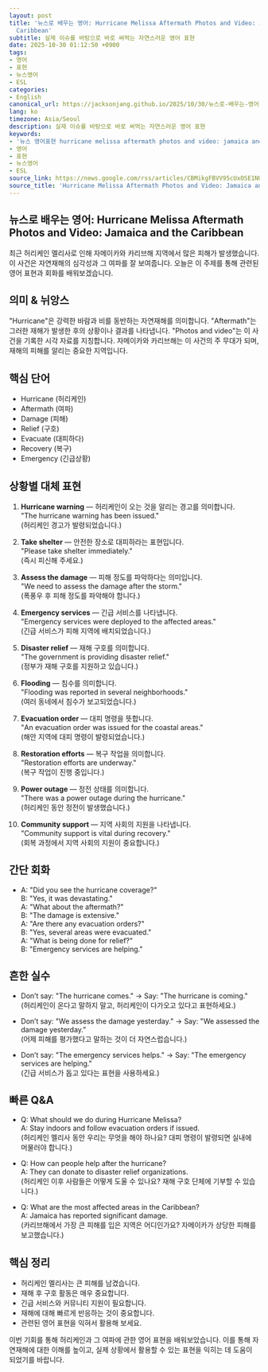 ```yaml
---
layout: post
title: '뉴스로 배우는 영어: Hurricane Melissa Aftermath Photos and Video: Jamaica and the
  Caribbean'
subtitle: 실제 이슈를 바탕으로 바로 써먹는 자연스러운 영어 표현
date: 2025-10-30 01:12:50 +0900
tags:
- 영어
- 표현
- 뉴스영어
- ESL
categories:
- English
canonical_url: https://jacksonjang.github.io/2025/10/30/뉴스로-배우는-영어-hurricane-melissa-aftermath-photos-and-video-jamaica-and-the-caribbean/
lang: ko
timezone: Asia/Seoul
description: 실제 이슈를 바탕으로 바로 써먹는 자연스러운 영어 표현
keywords:
- '뉴스 영어표현 hurricane melissa aftermath photos and video: jamaica and the caribbean'
- 영어
- 표현
- 뉴스영어
- ESL
source_link: https://news.google.com/rss/articles/CBMikgFBVV95cUxOSE1NUks0Ym5vaXlvb3ZDOGxaaDFVZ0doa3ZYbWlOenc3V2oyaEFsa1JpM1hxMVliZEJfZGs3TWx3Y3ZoekFnaG9nSVlxcWxGM2pJdnZsQ3RrNHYxN3VFNTJ4TzZNMm1xeTFaaW42VThqUGV3SmxxUVZuX3puUkNJaWd3anFzb3ZfcGZTeTR0Z1ZkZw?oc=5
source_title: 'Hurricane Melissa Aftermath Photos and Video: Jamaica and the Caribbean'
---
```


## 뉴스로 배우는 영어: Hurricane Melissa Aftermath Photos and Video: Jamaica and the Caribbean

최근 허리케인 멜리사로 인해 자메이카와 카리브해 지역에서 많은 피해가 발생했습니다. 이 사건은 자연재해의 심각성과 그 여파를 잘 보여줍니다. 오늘은 이 주제를 통해 관련된 영어 표현과 회화를 배워보겠습니다.

## 의미 & 뉘앙스

"Hurricane"은 강력한 바람과 비를 동반하는 자연재해를 의미합니다. "Aftermath"는 그러한 재해가 발생한 후의 상황이나 결과를 나타냅니다. "Photos and video"는 이 사건을 기록한 시각 자료를 지칭합니다. 자메이카와 카리브해는 이 사건의 주 무대가 되며, 재해의 피해를 알리는 중요한 지역입니다.

## 핵심 단어

- Hurricane (허리케인)
- Aftermath (여파)
- Damage (피해)
- Relief (구호)
- Evacuate (대피하다)
- Recovery (복구)
- Emergency (긴급상황)

## 상황별 대체 표현 

1. **Hurricane warning** — 허리케인이 오는 것을 알리는 경고를 의미합니다.  
   "The hurricane warning has been issued."  
   (허리케인 경고가 발령되었습니다.)

2. **Take shelter** — 안전한 장소로 대피하라는 표현입니다.  
   "Please take shelter immediately."  
   (즉시 피신해 주세요.)

3. **Assess the damage** — 피해 정도를 파악하다는 의미입니다.  
   "We need to assess the damage after the storm."  
   (폭풍우 후 피해 정도를 파악해야 합니다.)

4. **Emergency services** — 긴급 서비스를 나타냅니다.  
   "Emergency services were deployed to the affected areas."  
   (긴급 서비스가 피해 지역에 배치되었습니다.)

5. **Disaster relief** — 재해 구호를 의미합니다.  
   "The government is providing disaster relief."  
   (정부가 재해 구호를 지원하고 있습니다.)

6. **Flooding** — 침수를 의미합니다.  
   "Flooding was reported in several neighborhoods."  
   (여러 동네에서 침수가 보고되었습니다.)

7. **Evacuation order** — 대피 명령을 뜻합니다.  
   "An evacuation order was issued for the coastal areas."  
   (해안 지역에 대피 명령이 발령되었습니다.)

8. **Restoration efforts** — 복구 작업을 의미합니다.  
   "Restoration efforts are underway."  
   (복구 작업이 진행 중입니다.)

9. **Power outage** — 정전 상태를 의미합니다.   
   "There was a power outage during the hurricane."  
   (허리케인 동안 정전이 발생했습니다.)

10. **Community support** — 지역 사회의 지원을 나타냅니다.  
    "Community support is vital during recovery."  
    (회복 과정에서 지역 사회의 지원이 중요합니다.)

## 간단 회화

- A: "Did you see the hurricane coverage?"  
  B: "Yes, it was devastating."  
  A: "What about the aftermath?"  
  B: "The damage is extensive."  
  A: "Are there any evacuation orders?"  
  B: "Yes, several areas were evacuated."  
  A: "What is being done for relief?"  
  B: "Emergency services are helping." 

## 흔한 실수

- Don’t say: "The hurricane comes." → Say: "The hurricane is coming."  
  (허리케인이 온다고 말하지 말고, 허리케인이 다가오고 있다고 표현하세요.)

- Don’t say: "We assess the damage yesterday." → Say: "We assessed the damage yesterday."  
  (어제 피해를 평가했다고 말하는 것이 더 자연스럽습니다.)

- Don’t say: "The emergency services helps." → Say: "The emergency services are helping."  
  (긴급 서비스가 돕고 있다는 표현을 사용하세요.)

## 빠른 Q&A

- Q: What should we do during Hurricane Melissa?  
  A: Stay indoors and follow evacuation orders if issued.  
  (허리케인 멜리사 동안 우리는 무엇을 해야 하나요? 대피 명령이 발령되면 실내에 머물러야 합니다.)

- Q: How can people help after the hurricane?  
  A: They can donate to disaster relief organizations.  
  (허리케인 이후 사람들은 어떻게 도울 수 있나요? 재해 구호 단체에 기부할 수 있습니다.)

- Q: What are the most affected areas in the Caribbean?  
  A: Jamaica has reported significant damage.  
  (카리브해에서 가장 큰 피해를 입은 지역은 어디인가요? 자메이카가 상당한 피해를 보고했습니다.)

## 핵심 정리

- 허리케인 멜리사는 큰 피해를 남겼습니다.
- 재해 후 구호 활동은 매우 중요합니다.
- 긴급 서비스와 커뮤니티 지원이 필요합니다.
- 재해에 대해 빠르게 반응하는 것이 중요합니다.
- 관련된 영어 표현을 익혀서 활용해 보세요.

이번 기회를 통해 허리케인과 그 여파에 관한 영어 표현을 배워보았습니다. 이를 통해 자연재해에 대한 이해를 높이고, 실제 상황에서 활용할 수 있는 표현을 익히는 데 도움이 되었기를 바랍니다.